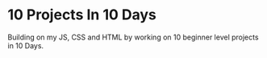 # 10 Projects In 10 Days
Building on my JS, CSS and HTML by working on 10 beginner level projects in 10 Days.
